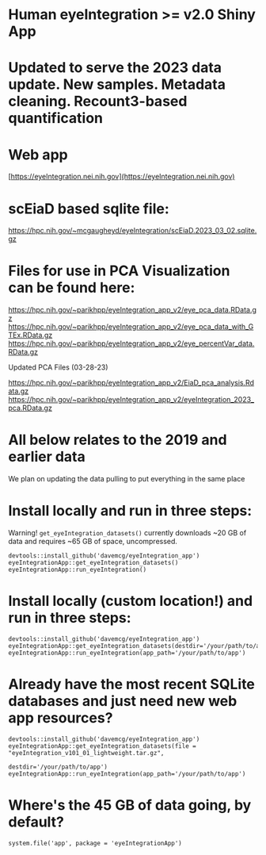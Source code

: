 # Human eyeIntegration >= v2.0 Shiny App

# Updated to serve the 2023 data update. New samples. Metadata cleaning. Recount3-based quantification

# Web app
[https://eyeIntegration.nei.nih.gov](https://eyeIntegration.nei.nih.gov)

# scEiaD based sqlite file:
https://hpc.nih.gov/~mcgaugheyd/eyeIntegration/scEiaD.2023_03_02.sqlite.gz

# Files for use in PCA Visualization can be found here:

https://hpc.nih.gov/~parikhpp/eyeIntegration_app_v2/eye_pca_data.RData.gz
https://hpc.nih.gov/~parikhpp/eyeIntegration_app_v2/eye_pca_data_with_GTEx.RData.gz
https://hpc.nih.gov/~parikhpp/eyeIntegration_app_v2/eye_percentVar_data.RData.gz

Updated PCA Files (03-28-23)

https://hpc.nih.gov/~parikhpp/eyeIntegration_app_v2/EiaD_pca_analysis.Rdata.gz
https://hpc.nih.gov/~parikhpp/eyeIntegration_app_v2/eyeIntegration_2023_pca.RData.gz

# All below relates to the 2019 and earlier data
We plan on updating the data pulling to put everything in the same place

# Install locally and run in three steps:
Warning! `get_eyeIntegration_datasets()` currently downloads ~20 GB of data and requires ~65 GB of space, uncompressed. 
```
devtools::install_github('davemcg/eyeIntegration_app')
eyeIntegrationApp::get_eyeIntegration_datasets()
eyeIntegrationApp::run_eyeIntegration()
```

# Install locally (custom location!) and run in three steps:
```
devtools::install_github('davemcg/eyeIntegration_app')
eyeIntegrationApp::get_eyeIntegration_datasets(destdir='/your/path/to/app')
eyeIntegrationApp::run_eyeIntegration(app_path='/your/path/to/app')
```

# Already have the most recent SQLite databases and just need new web app resources?
```
devtools::install_github('davemcg/eyeIntegration_app')
eyeIntegrationApp::get_eyeIntegration_datasets(file = "eyeIntegration_v101_01_lightweight.tar.gz",
                                                       destdir='/your/path/to/app')
eyeIntegrationApp::run_eyeIntegration(app_path='/your/path/to/app')
```

# Where's the 45 GB of data going, by default?
```
system.file('app', package = 'eyeIntegrationApp')
```
